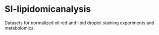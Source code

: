 # SI-lipidomicanalysis

Datasets for normalized oil red and lipid droplet staining experiments and metabolomics.
